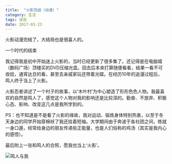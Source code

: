 ```yaml
---
title:  "火影完结（动漫）"
category: 生活
tags: 说说
date: 2017-03-23
---
```

火影动漫完结了，大结局也是很喜人的。

一个时代的结束

我记得我是初中开始迷上火影的，当时已经更新了很多集了。还记得是在电脑城（数码广场）顶楼买的DVD压缩光盘。回去后本来打算随便看看，结果一看不可收拾，通宵达旦的看，甚至去亲戚家玩还带着光碟。在经历10年的追漫过程后，鸣人终于当上了火影。

火影忍者讲述了一个村子的故事，以‘木叶村’为中心塑造了形形色色人物。我最喜欢的自然是鸣人了，感觉这个人物对我的影响还是比较深的。勤奋、不放弃、积极心态、影响、改变这几点是我所学到的。

PS：也不知道是不是看了火影的缘故，我对运动、锻炼身体特别热衷，以至于冬天身边的同学开始穿棉袄了我还挂着短袖。大学期间由于奔波于各社团之间，练就一身口遁，经常给身边的朋友传递些正能量，也是人们俗称的鸡汤（其实是我内心的感悟）。

最后附上一张和鸣人的合照，愿我也当上‘火影’。

 ![鸣人与我](/assets/img/2017/3-23-1.jpg)